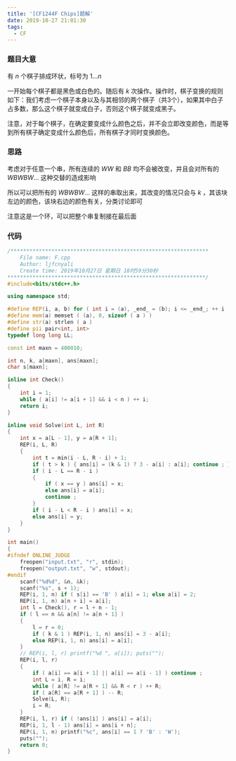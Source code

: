 ```yaml
---
title: '[CF1244F Chips]题解'
date: 2019-10-27 21:01:30
tags:
  - CF
---
```


### 题目大意

有 $n$ 个棋子排成环状，标号为 $1\dots n$

<!-- more -->

一开始每个棋子都是黑色或白色的。随后有 $k$ 次操作。操作时，棋子变换的规则如下：我们考虑一个棋子本身以及与其相邻的两个棋子（共3个），如果其中白子占多数，那么这个棋子就变成白子，否则这个棋子就变成黑子。

注意，对于每个棋子，在确定要变成什么颜色之后，并不会立即改变颜色，而是等到所有棋子确定变成什么颜色后，所有棋子才同时变换颜色。

### 思路

考虑对于任意一个串，所有连续的 $WW$ 和 $BB$ 均不会被改变，并且会对所有的 $WBWBW...$ 这种交替的造成影响

所以可以把所有的 $WBWBW...$ 这样的串取出来，其改变的情况只会与 $k$ ，其该块左边的颜色，该块右边的颜色有关，分类讨论即可

注意这是一个环，可以把整个串复制接在最后面

### 代码

```c++
/***************************************************************
	File name: F.cpp
	Author: ljfcnyali
	Create time: 2019年10月27日 星期日 18时59分30秒
***************************************************************/
#include<bits/stdc++.h>

using namespace std;

#define REP(i, a, b) for ( int i = (a), _end_ = (b); i <= _end_; ++ i ) 
#define mem(a) memset ( (a), 0, sizeof ( a ) ) 
#define str(a) strlen ( a ) 
#define pii pair<int, int>
typedef long long LL;

const int maxn = 400010;

int n, k, a[maxn], ans[maxn];
char s[maxn];

inline int Check()
{
    int i = 1;
    while ( a[i] != a[i + 1] && i < n ) ++ i;
    return i;
}

inline void Solve(int L, int R)
{
    int x = a[L - 1], y = a[R + 1];
    REP(i, L, R)
    {
        int t = min(i - L, R - i) + 1;
        if ( t > k ) { ans[i] = (k & 1) ? 3 - a[i] : a[i]; continue ; }
        if ( i - L == R - i ) 
        { 
            if ( x == y ) ans[i] = x;
            else ans[i] = a[i]; 
            continue ; 
        }
        if ( i - L < R - i ) ans[i] = x;
        else ans[i] = y;
    }
}

int main()
{
#ifndef ONLINE_JUDGE
    freopen("input.txt", "r", stdin);
    freopen("output.txt", "w", stdout);
#endif
    scanf("%d%d", &n, &k);
    scanf("%s", s + 1);
    REP(i, 1, n) if ( s[i] == 'B' ) a[i] = 1; else a[i] = 2;
    REP(i, 1, n) a[n + i] = a[i];
    int l = Check(), r = l + n - 1;
    if ( l == n && a[n] != a[n + 1] )
    {
        l = r = 0;
        if ( k & 1 ) REP(i, 1, n) ans[i] = 3 - a[i];
        else REP(i, 1, n) ans[i] = a[i];
    }
    // REP(i, l, r) printf("%d ", a[i]); puts("");
    REP(i, l, r)
    {
        if ( a[i] == a[i + 1] || a[i] == a[i - 1] ) continue ;
        int L = i, R = i;
        while ( a[R] != a[R + 1] && R < r ) ++ R;
        if ( a[R] == a[R + 1] ) -- R;
        Solve(L, R);
        i = R;
    }
    REP(i, l, r) if ( !ans[i] ) ans[i] = a[i];
    REP(i, 1, l - 1) ans[i] = ans[i + n];
    REP(i, 1, n) printf("%c", ans[i] == 1 ? 'B' : 'W');
    puts("");
    return 0;
}

```

